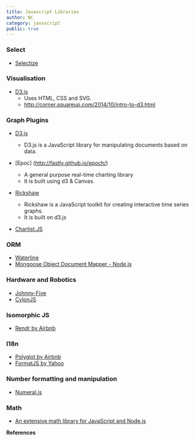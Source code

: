 ```yaml
---
title: Javascript Libraries
author: NC
category: javascript
public: true
---
```




### Select

- [Selectize](https://github.com/brianreavis/selectize.js)


### Visualisation

- [D3.js](http://d3js.org/)
	- Uses HTML, CSS and SVG.
	- http://corner.squareup.com/2014/10/intro-to-d3.html

### Graph Plugins

- [D3.js](http://d3js.org/)
	- D3.js is a JavaScript library for manipulating documents based on data.

- [Epoc] (http://fastly.github.io/epoch/)
	- A general purpose real-time charting library
	- It is built using d3 & Canvas.

- [Rickshaw](http://code.shutterstock.com/rickshaw/)
	- Rickshaw is a JavaScript toolkit for creating interactive time series graphs.
	- It is built on d3.js

- [Chartist.JS](http://gionkunz.github.io/chartist-js/index.html)


### ORM

- [Waterline](https://github.com/balderdashy/waterline)
- [Mongoose Object Document Mapper - Node.js](http://mongoosejs.com/)


### Hardware and Robotics

- [Johnny-Five](https://github.com/rwaldron/johnny-five)
- [CylonJS](http://cylonjs.com/)


### Isomorphic JS

- [Rendr by Airbnb](https://github.com/rendrjs/rendr)


### I18n

- [Polyglot by Airbnb](http://airbnb.github.io/polyglot.js/)
- [FormatJS by Yahoo](http://formatjs.io/)

### Number formatting and manipulation

- [Numeral.js](http://numeraljs.com/)

### Math

- [An extensive math library for JavaScript and Node.js](http://mathjs.org/)


**References**
